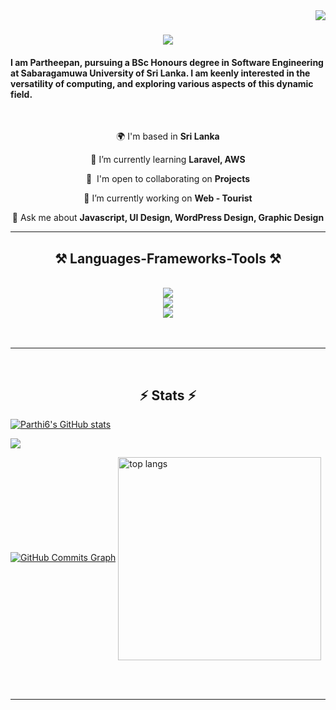 <img align="right" src="https://visitor-badge.laobi.icu/badge?page_id=Parthi6.Parthi6" />

<h1 align="center">
    <img src="https://readme-typing-svg.herokuapp.com/?font=Righteous&size=35&center=true&vCenter=true&width=500&height=70&duration=4000&lines=Hi+There!+👋;+I'm+Partheepan!;+I'm+a+Front+end+Developer;+I'm+a+UI+Designer;+I'm+a+WordPress+Designer;+I'm+a+Graphic+Designer;" />
</h1>


<h4>I am Partheepan, pursuing a BSc Honours degree in Software Engineering at Sabaragamuwa University of Sri Lanka. I am keenly interested in the versatility of computing, and exploring various aspects of this dynamic field.
</h4>



<br>

<div align="center">

🌍  I'm based in **Sri Lanka**

🌱 I’m currently learning **Laravel, AWS**

🤝  I'm open to collaborating on **Projects**
 
🔭 I’m currently working on **Web - Tourist**

💬 Ask me about **Javascript, UI Design, WordPress Design, Graphic Design**

 </div>
<hr/>

<h2 align="center">⚒️ Languages-Frameworks-Tools ⚒️</h2>
<br/>
<div align="center">
    <img src="https://skillicons.dev/icons?i=html,css,bootstrap,javascript" /><br>
    <img src="https://skillicons.dev/icons?i=c,java,mysql,php,laravel,docker,github,vscode" /><br>
<img src="https://skillicons.dev/icons?i=figma,ps,ai" />
</div>
<br><br>
<hr/>
<!--
<div align="center">
  <h2>🐍 My Contributions 🐍</h2>
  <br>
 ![snake gif](https://github.com/parthi6/parthi6/blob/output/github-contribution-grid-snake.svg)
  https://github.com/parthi6/parthi6/blob/output/github-contribution-grid-snake.gif
  <br/><br/><br/>
</div>
<hr/> 

<h2 align="center">⚡ Stats ⚡</h2>
<br>
<div align=center>
  <img width=390 src="https://github-readme-streak-stats-parthi6.vercel.app/?user=salesp07&count_private=true&theme=react&border_radius=10" alt="streak stats"/>
  <img width=390 src="https://github-readme-stats-parthi6.vercel.app/api?username=parthi6&count_private=true&show_icons=true&theme=react&rank_icon=github&border_radius=10" alt="readme stats" />
    -->
  <br/>

<h2 align="center">⚡ Stats ⚡</h2>
<a href="http://www.github.com/Parthi6"><img src="https://github-readme-stats.vercel.app/api?username=Parthi6&show_icons=true&hide=&count_private=true&title_color=0891b2&text_color=ffffff&icon_color=0891b2&bg_color=1c1917&hide_border=true&show_icons=true" alt="Parthi6's GitHub stats" /></a>

<a href="http://www.github.com/Parthi6"><img src="https://github-readme-streak-stats.herokuapp.com/?user=Parthi6&stroke=ffffff&background=1c1917&ring=0891b2&fire=0891b2&currStreakNum=ffffff&currStreakLabel=0891b2&sideNums=ffffff&sideLabels=ffffff&dates=ffffff&hide_border=true" /></a>

<a href="http://www.github.com/Parthi6"><img src="https://github-readme-activity-graph.cyclic.app/graph?username=Parthi6&bg_color=1c1917&color=ffffff&line=0891b2&point=ffffff&area_color=1c1917&area=true&hide_border=true&custom_title=GitHub%20Commits%20Graph" alt="GitHub Commits Graph" /></a>
  <img width=325 align="center" src="https://github-readme-stats-parthi6.vercel.app/api/top-langs/?username=parthi6&hide=HTML&langs_count=8&layout=compact&theme=react&border_radius=10&size_weight=0.5&count_weight=0.5&exclude_repo=github-readme-stats" alt="top langs" />
</div>

<br/><br/>

<hr/>

<br/>
